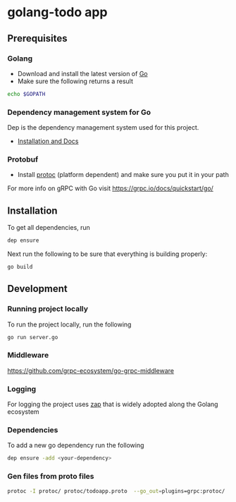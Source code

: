 # golang-todo app

## Prerequisites

### Golang

- Download and install the latest version of [Go](https://golang.org/doc/install)
- Make sure the following returns a result

```bash
echo $GOPATH
```

### Dependency management system for Go

Dep is the dependency management system used for this project.

- [Installation and Docs](https://golang.github.io/dep/)

### Protobuf

- Install [protoc](https://developers.google.com/protocol-buffers) (platform dependent) and make sure you put it in your path

For more info on gRPC with Go visit <https://grpc.io/docs/quickstart/go/>

## Installation

To get all dependencies, run

```bash
dep ensure
```

Next run the following to be sure that everything is building properly:

```bash
go build
```

## Development

### Running project locally

To run the project locally, run the following

```bash
go run server.go
```

### Middleware

<https://github.com/grpc-ecosystem/go-grpc-middleware>

### Logging

For logging the project uses [zap](https://github.com/uber-go/zap) that is widely adopted along the Golang ecosystem

### Dependencies

To add a new go dependency run the following

```bash
dep ensure -add <your-dependency>
```

### Gen files from proto files

```bash
protoc -I protoc/ protoc/todoapp.proto  --go_out=plugins=grpc:protoc/
```
